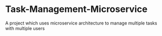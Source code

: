 # Task-Management-Microservice
A project which uses microservice architecture to manage multiple tasks with multiple users
